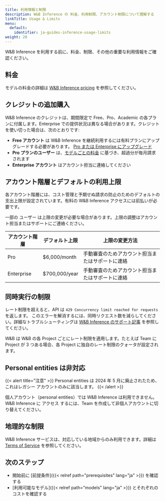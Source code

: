 ```yaml
---
title: 利用情報と制限
description: W&B Inference の 料金、利用制限、アカウント制限について理解する
linkTitle: Usage & Limits
menu:
  default:
    identifier: ja-guides-inference-usage-limits
weight: 20
---
```


W&B Inference を利用する前に、料金、制限、その他の重要な利用情報をご確認ください。

## 料金

モデルの料金の詳細は [W&B Inference pricing](https://wandb.ai/site/pricing/inference) を参照してください。

## クレジットの追加購入

W&B Inference のクレジットは、期間限定で Free、Pro、Academic の各プランに付属します。Enterprise での提供状況は異なる場合があります。クレジットを使い切った場合は、次のとおりです:

- **Free アカウント** は W&B Inference を継続利用するには有料プランにアップグレードする必要があります。 [Pro または Enterprise にアップグレード](https://wandb.ai/subscriptions)
- **Pro プランのユーザー** は、[モデルごとの料金](https://wandb.ai/site/pricing/inference) に基づき、超過分が毎月請求されます
- **Enterprise アカウント** はアカウント担当に連絡してください

## アカウント階層とデフォルトの利用上限

各アカウント階層には、コスト管理と予期せぬ請求の防止のためのデフォルトの支出上限が設定されています。有料の W&B Inference アクセスには前払いが必要です。

一部の ユーザー は上限の変更が必要な場合があります。上限の調整はアカウント担当またはサポートにご連絡ください。

| アカウント階層 | デフォルト上限 | 上限の変更方法 |
|--------------|-------------|---------------------|
| Pro | $6,000/month | 手動審査のためアカウント担当またはサポートに連絡 |
| Enterprise | $700,000/year | 手動審査のためアカウント担当またはサポートに連絡 |

## 同時実行の制限

レート制限を超えると、API は `429 Concurrency limit reached for requests` を返します。 このエラーを解消するには、同時リクエスト数を減らしてください。詳細なトラブルシューティングは [W&B Inference のサポート記事](/support/inference/) を参照してください。

W&B は W&B の各 Project ごとにレート制限を適用します。たとえば Team に Project が 3 つある場合、各 Project に独自のレート制限のクォータが設定されます。

## Personal entities は非対応

{{< alert title="注意" >}}
Personal entities は 2024 年 5 月に廃止されたため、これはレガシー アカウントのみに該当します。
{{< /alert >}}

個人アカウント（personal entities）では W&B Inference は利用できません。W&B Inference に アクセス するには、Team を作成して非個人アカウントに切り替えてください。

## 地理的な制限

W&B Inference サービスは、対応している地域からのみ利用できます。詳細は [Terms of Service](https://docs.coreweave.com/docs/policies/terms-of-service/terms-of-use#geographic-restrictions) を参照してください。

## 次のステップ

- 開始前に [前提条件]({{< relref path="prerequisites" lang="ja" >}}) を確認する
- [利用可能なモデル]({{< relref path="models" lang="ja" >}}) とそれぞれのコストを確認する